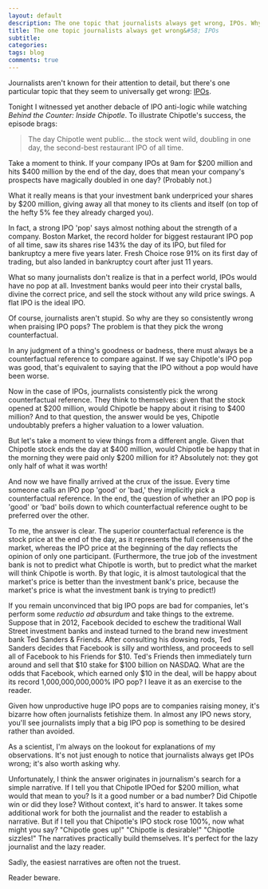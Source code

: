 ```yaml
---
layout: default
description: The one topic that journalists always get wrong, IPOs. Why initial public offerings and their pops mean nothing.
title: The one topic journalists always get wrong&#58; IPOs
subtitle:
categories:
tags: blog
comments: true
---
```


Journalists aren't known for their attention to detail, but there's one particular topic that they seem to universally get wrong: [IPOs](https://en.wikipedia.org/wiki/Initial_public_offering).

Tonight I witnessed yet another debacle of IPO anti-logic while watching *Behind the Counter: Inside Chipotle*. To illustrate Chipotle's success, the episode brags:

>The day Chipotle went public... the stock went wild, doubling in one day, the second-best restaurant IPO of all time.

Take a moment to think. If your company IPOs at 9am for $200 million and hits $400 million by the end of the day, does that mean your company's prospects have magically doubled in one day? (Probably not.)

What it really means is that your investment bank underpriced your shares by $200 million, giving away all that money to its clients and itself (on top of the hefty 5% fee they already charged you).

In fact, a strong IPO 'pop' says almost nothing about the strength of a company. Boston Market, the record holder for biggest restaurant IPO pop of all time, saw its shares rise 143% the day of its IPO, but filed for bankruptcy a mere five years later. Fresh Choice rose 91% on its first day of trading, but also landed in bankruptcy court after just 11 years.

What so many journalists don't realize is that in a perfect world, IPOs would have no pop at all. Investment banks would peer into their crystal balls, divine the correct price, and sell the stock without any wild price swings. A flat IPO is the ideal IPO.

Of course, journalists aren't stupid. So why are they so consistently wrong when praising IPO pops? The problem is that they pick the wrong counterfactual.

In any judgment of a thing's goodness or badness, there must always be a counterfactual reference to compare against. If we say Chipotle's IPO pop was good, that's equivalent to saying that the IPO without a pop would have been worse.

Now in the case of IPOs, journalists consistently pick the wrong counterfactual reference. They think to themselves: given that the stock opened at $200 million, would Chipotle be happy about it rising to $400 million? And to that question, the answer would be yes, Chipotle undoubtably prefers a higher valuation to a lower valuation.

But let's take a moment to view things from a different angle. Given that Chipotle stock ends the day at $400 million, would Chipotle be happy that in the morning they were paid only $200 million for it? Absolutely not: they got only half of what it was worth!

And now we have finally arrived at the crux of the issue. Every time someone calls an IPO pop 'good' or 'bad,' they implicitly pick a counterfactual reference. In the end, the question of whether an IPO pop is 'good' or 'bad' boils down to which counterfactual reference ought to be preferred over the other.

To me, the answer is clear. The superior counterfactual reference is the stock price at the end of the day, as it represents the full consensus of the market, whereas the IPO price at the beginning of the day reflects the opinion of only one participant. (Furthermore, the true job of the investment bank is not to predict what Chipotle is worth, but to predict what the market will think Chipotle is worth. By that logic, it is almost tautological that the market's price is better than the investment bank's price, because the market's price is what the investment bank is trying to predict!)

If you remain unconvinced that big IPO pops are bad for companies, let's perform some *reductio ad absurdum* and take things to the extreme. Suppose that in 2012, Facebook decided to eschew the traditional Wall Street investment banks and instead turned to the brand new investment bank Ted Sanders & Friends. After consulting his dowsing rods, Ted Sanders decides that Facebook is silly and worthless, and proceeds to sell all of Facebook to his Friends for $10. Ted's Friends then immediately turn around and sell that $10 stake for $100 billion on NASDAQ. What are the odds that Facebook, which earned only $10 in the deal, will be happy about its record 1,000,000,000,000% IPO pop? I leave it as an exercise to the reader.

Given how unproductive huge IPO pops are to companies raising money, it's bizarre how often journalists fetishize them. In almost any IPO news story, you'll see journalists imply that a big IPO pop is something to be desired rather than avoided.

As a scientist, I'm always on the lookout for explanations of my observations. It's not just enough to notice that journalists always get IPOs wrong; it's also worth asking why.

Unfortunately, I think the answer originates in journalism's search for a simple narrative. If I tell you that Chipotle IPOed for $200 million, what would that mean to you? Is it a good number or a bad number? Did Chipotle win or did they lose? Without context, it's hard to answer. It takes some additional work for both the journalist and the reader to establish a narrative. But if I tell you that Chipotle's IPO stock rose 100%, now what might you say? "Chipotle goes up!" "Chipotle is desirable!" "Chipotle sizzles!" The narratives practically build themselves. It's perfect for the lazy journalist and the lazy reader.

Sadly, the easiest narratives are often not the truest.

Reader beware.
